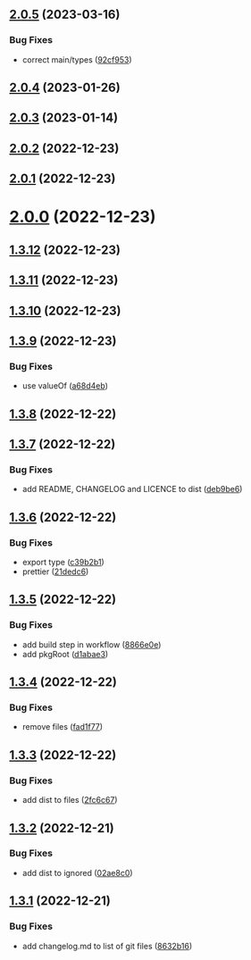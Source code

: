 ## [2.0.5](https://github.com/ssbarbee/iap-apple/compare/v2.0.4...v2.0.5) (2023-03-16)


### Bug Fixes

* correct main/types ([92cf953](https://github.com/ssbarbee/iap-apple/commit/92cf9533b475abc82f03fe1747c6df34753613cd))

## [2.0.4](https://github.com/ssbarbee/iap-apple/compare/v2.0.3...v2.0.4) (2023-01-26)

## [2.0.3](https://github.com/ssbarbee/iap-apple/compare/v2.0.2...v2.0.3) (2023-01-14)

## [2.0.2](https://github.com/ssbarbee/iap-apple/compare/v2.0.1...v2.0.2) (2022-12-23)

## [2.0.1](https://github.com/ssbarbee/iap-apple/compare/v2.0.0...v2.0.1) (2022-12-23)

# [2.0.0](https://github.com/ssbarbee/iap-apple/compare/v1.3.12...v2.0.0) (2022-12-23)

## [1.3.12](https://github.com/ssbarbee/iap-apple/compare/v1.3.11...v1.3.12) (2022-12-23)

## [1.3.11](https://github.com/ssbarbee/iap-apple/compare/v1.3.10...v1.3.11) (2022-12-23)

## [1.3.10](https://github.com/ssbarbee/iap-apple/compare/v1.3.9...v1.3.10) (2022-12-23)

## [1.3.9](https://github.com/ssbarbee/iap-apple/compare/v1.3.8...v1.3.9) (2022-12-23)


### Bug Fixes

* use valueOf ([a68d4eb](https://github.com/ssbarbee/iap-apple/commit/a68d4eb4ad3392d2973b77c74fba3ac3a1594c81))

## [1.3.8](https://github.com/ssbarbee/iap-apple/compare/v1.3.7...v1.3.8) (2022-12-22)

## [1.3.7](https://github.com/ssbarbee/iap-apple/compare/v1.3.6...v1.3.7) (2022-12-22)


### Bug Fixes

* add README, CHANGELOG and LICENCE to dist ([deb9be6](https://github.com/ssbarbee/iap-apple/commit/deb9be6090ffba51599ea5424f9fd84ce967a87a))

## [1.3.6](https://github.com/ssbarbee/iap-apple/compare/v1.3.5...v1.3.6) (2022-12-22)


### Bug Fixes

* export type ([c39b2b1](https://github.com/ssbarbee/iap-apple/commit/c39b2b158ccf232e5280b0d7d7a1847a34fb8e38))
* prettier ([21dedc6](https://github.com/ssbarbee/iap-apple/commit/21dedc6dbbc15ad0d7236ef3f1cd8f0e4f4b56b4))

## [1.3.5](https://github.com/ssbarbee/iap-apple/compare/v1.3.4...v1.3.5) (2022-12-22)


### Bug Fixes

* add build step in workflow ([8866e0e](https://github.com/ssbarbee/iap-apple/commit/8866e0ecd7a90bf842e23f7dbfd122cbda4aa5e0))
* add pkgRoot ([d1abae3](https://github.com/ssbarbee/iap-apple/commit/d1abae37acb810fd9d115e6dde303617eae0becb))

## [1.3.4](https://github.com/ssbarbee/iap-apple/compare/v1.3.3...v1.3.4) (2022-12-22)


### Bug Fixes

* remove files ([fad1f77](https://github.com/ssbarbee/iap-apple/commit/fad1f777b3db4c2f2609dba33b65bb9c7a8c6bc8))

## [1.3.3](https://github.com/ssbarbee/iap-apple/compare/v1.3.2...v1.3.3) (2022-12-22)


### Bug Fixes

* add dist to files ([2fc6c67](https://github.com/ssbarbee/iap-apple/commit/2fc6c671160bbf1d7c51fa87fa1baae6590d7898))

## [1.3.2](https://github.com/ssbarbee/iap-apple/compare/v1.3.1...v1.3.2) (2022-12-21)


### Bug Fixes

* add dist to ignored ([02ae8c0](https://github.com/ssbarbee/iap-apple/commit/02ae8c097a5207d02924e4df5d484a1bd392fbd4))

## [1.3.1](https://github.com/ssbarbee/iap-apple/compare/v1.3.0...v1.3.1) (2022-12-21)


### Bug Fixes

* add changelog.md to list of git files ([8632b16](https://github.com/ssbarbee/iap-apple/commit/8632b1667be722993cda12c603eb24336bc1f159))
